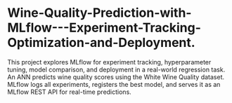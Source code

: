 # Wine-Quality-Prediction-with-MLflow---Experiment-Tracking-Optimization-and-Deployment.
This project explores MLflow for experiment tracking, hyperparameter tuning, model comparison, and deployment in a real-world regression task. An ANN predicts wine quality scores using the White Wine Quality dataset. MLflow logs all experiments, registers the best model, and serves it as an MLflow REST API for real-time predictions.
